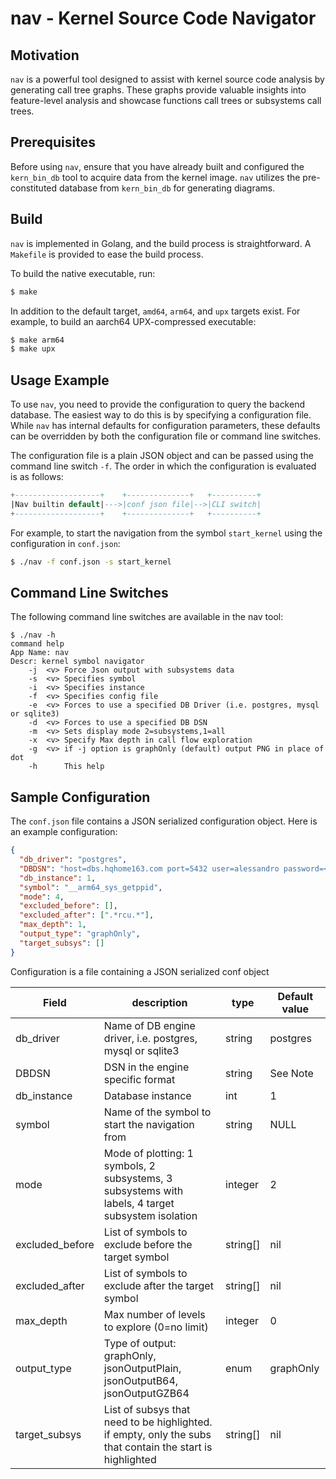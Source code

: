 # nav - Kernel Source Code Navigator

## Motivation
`nav` is a powerful tool designed to assist with kernel source code analysis
by generating call tree graphs. These graphs provide valuable insights into
feature-level analysis and showcase functions call trees or subsystems call
trees.

## Prerequisites
Before using `nav`, ensure that you have already built and configured the 
`kern_bin_db` tool to acquire data from the kernel image. 
`nav` utilizes the pre-constituted database from `kern_bin_db` for generating
diagrams.

## Build
`nav` is implemented in Golang, and the build process is straightforward. 
A `Makefile` is provided to ease the build process.

To build the native executable, run:

```bash
$ make
```

In addition to the default target, `amd64`, `arm64`, and `upx` targets exist. 
For example, to build an aarch64 UPX-compressed executable:

```bash
$ make arm64
$ make upx
```

## Usage Example

To use `nav`, you need to provide the configuration to query the backend
database. The easiest way to do this is by specifying a configuration file.
While `nav` has internal defaults for configuration parameters, these defaults
can be overridden by both the configuration file or command line switches.

The configuration file is a plain JSON object and can be passed using the 
command line switch `-f`. The order in which the configuration is evaluated is
as follows:

```sql
+-------------------+    +--------------+   +----------+
|Nav builtin default|--->|conf json file|-->|CLI switch|
+-------------------+    +--------------+   +----------+
```

For example, to start the navigation from the symbol `start_kernel` using the
configuration in `conf.json`:

```bash
$ ./nav -f conf.json -s start_kernel
```

## Command Line Switches

The following command line switches are available in the nav tool:

```
$ ./nav -h
command help
App Name: nav
Descr: kernel symbol navigator
	-j	<v>	Force Json output with subsystems data
	-s	<v>	Specifies symbol
	-i	<v>	Specifies instance
	-f	<v>	Specifies config file
	-e	<v>	Forces to use a specified DB Driver (i.e. postgres, mysql or sqlite3)
	-d	<v>	Forces to use a specified DB DSN
	-m	<v>	Sets display mode 2=subsystems,1=all
	-x	<v>	Specify Max depth in call flow exploration
	-g	<v>	if -j option is graphOnly (default) output PNG in place of dot
	-h		This help
```

## Sample Configuration
The `conf.json` file contains a JSON serialized configuration object. 
Here is an example configuration:

```json
{
  "db_driver": "postgres",
  "DBDSN": "host=dbs.hqhome163.com port=5432 user=alessandro password=<password> dbname=kern_bin_new sslmode=disable",
  "db_instance": 1,
  "symbol": "__arm64_sys_getppid",
  "mode": 4,
  "excluded_before": [],
  "excluded_after": [".*rcu.*"],
  "max_depth": 1,
  "output_type": "graphOnly",
  "target_subsys": []
}
```
Configuration is a file containing a JSON serialized conf object

| Field           | description                                                                                               | type     | Default value |
|-----------------|-----------------------------------------------------------------------------------------------------------|----------|---------------|
| db_driver       | Name of DB engine driver, i.e. postgres, mysql or sqlite3                                                 | string   | postgres      |
| DBDSN           | DSN in the engine specific format                                                                         | string   | See Note      |
| db_instance     | Database instance                                                                                         | int      | 1             |
| symbol          | Name of the symbol to start the navigation from                                                           | string   | NULL          |
| mode            | Mode of plotting: 1 symbols, 2 subsystems, 3 subsystems with labels, 4 target subsystem isolation         | integer  | 2             |
| excluded_before | List of symbols to exclude before the target symbol                                                       | string[] | nil           |
| excluded_after  | List of symbols to exclude after the target symbol                                                        | string[] | nil           |
| max_depth       | Max number of levels to explore (0=no limit)                                                              | integer  | 0             |
| output_type     | Type of output: graphOnly, jsonOutputPlain, jsonOutputB64, jsonOutputGZB64                                | enum     | graphOnly     |
| target_subsys   | List of subsys that need to be highlighted. if empty, only the subs that contain the start is highlighted | string[] | nil           | 

